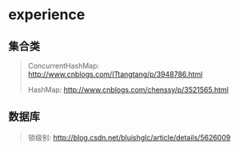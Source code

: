 # experience

## 集合类
> ConcurrentHashMap: http://www.cnblogs.com/ITtangtang/p/3948786.html
>
> HashMap: http://www.cnblogs.com/chenssy/p/3521565.html
>

## 数据库
> 锁级别: http://blog.csdn.net/bluishglc/article/details/5626009